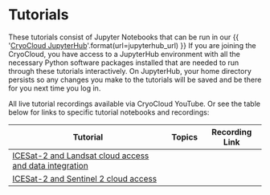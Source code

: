 # Tutorials

These tutorials consist of Jupyter Notebooks that can be run in our
{{ '[CryoCloud JupyterHub]({url})'.format(url=jupyterhub_url) }}
If you are joining the CryoCloud, you have access to a JupyterHub environment
with all the necessary Python software packages installed that are needed to run
through these tutorials interactively. On JupyterHub, your home directory persists
so any changes you make to the tutorials will be saved and be there for you next
time you log in.

All live tutorial recordings available via CryoCloud YouTube. Or see the table below for links to specific tutorial notebooks and recordings:


| Tutorial | Topics | Recording Link |
| ---  | --- | --- |
| [ICESat-2 and Landsat cloud access and data integration](https://github.com/CryoInTheCloud/CryoCloudWebsite/blob/main/book/tutorials/IS2_cloud_Landsat_integration.ipynb) |
| [ICESat-2 and Sentinel 2 cloud access](https://github.com/CryoInTheCloud/CryoCloudWebsite/blob/main/book/tutorials/IS2_cloud_Sentinel2_integration.ipynb) |
